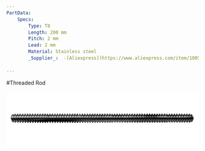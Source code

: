 ```yaml
---
PartData:
    Specs:
        Type: T8
        Length: 200 mm
        Pitch: 2 mm
        Lead: 2 mm
        Material: Stainless steel
        _Supplier_:  -[Aliexpress](https://www.aliexpress.com/item/1005003312523975.html)

---
```


#Threaded Rod

![](../../images/syringe-pump/thread.jpg)

